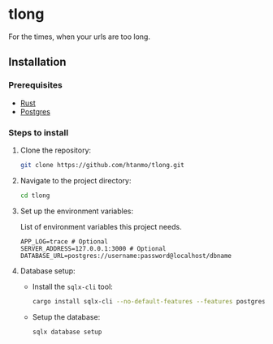 # tlong

For the times, when your urls are too long.

## Installation

### Prerequisites

- [Rust](https://www.rust-lang.org/)
- [Postgres](https://www.postgresql.org/)

### Steps to install

1. Clone the repository:

    ```sh
    git clone https://github.com/htanmo/tlong.git
    ```

2. Navigate to the project directory:

    ```sh
    cd tlong
    ```

3. Set up the environment variables:

    List of environment variables this project needs.
    ```dotenv
    APP_LOG=trace # Optional
    SERVER_ADDRESS=127.0.0.1:3000 # Optional
    DATABASE_URL=postgres://username:password@localhost/dbname
    ```

4. Database setup:

    - Install the `sqlx-cli` tool:
        ```sh
        cargo install sqlx-cli --no-default-features --features postgres
        ```
    
    - Setup the database:
        ```sh
        sqlx database setup
        ```

